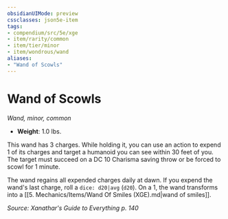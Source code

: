 ```yaml
---
obsidianUIMode: preview
cssclasses: json5e-item
tags:
- compendium/src/5e/xge
- item/rarity/common
- item/tier/minor
- item/wondrous/wand
aliases: 
- "Wand of Scowls"
---
```

# Wand of Scowls
*Wand, minor, common*  

- **Weight**: 1.0 lbs.

This wand has 3 charges. While holding it, you can use an action to expend 1 of its charges and target a humanoid you can see within 30 feet of you. The target must succeed on a DC 10 Charisma saving throw or be forced to scowl for 1 minute.

The wand regains all expended charges daily at dawn. If you expend the wand's last charge, roll a `dice: d20|avg` (`d20`). On a 1, the wand transforms into a [[5. Mechanics/Items/Wand Of Smiles (XGE).md\|wand of smiles]].

*Source: Xanathar's Guide to Everything p. 140*